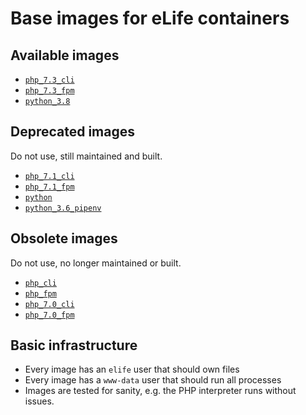 # Base images for eLife containers

## Available images

- [`php_7.3_cli`](https://hub.docker.com/r/elifesciences/php_7.3_cli/)
- [`php_7.3_fpm`](https://hub.docker.com/r/elifesciences/php_7.3_fpm/)
- [`python_3.8`](https://hub.docker.com/r/elifesciences/python_3.8/)

## Deprecated images

Do not use, still maintained and built.

- [`php_7.1_cli`](https://hub.docker.com/r/elifesciences/php_7.1_cli/)
- [`php_7.1_fpm`](https://hub.docker.com/r/elifesciences/php_7.1_fpm/)
- [`python`](https://hub.docker.com/r/elifesciences/python/)
- [`python_3.6_pipenv`](https://hub.docker.com/r/elifesciences/python_3.6_pipenv/)

## Obsolete images

Do not use, no longer maintained or built.

- [`php_cli`](https://hub.docker.com/r/elifesciences/php_cli/)
- [`php_fpm`](https://hub.docker.com/r/elifesciences/php_fpm/)
- [`php_7.0_cli`](https://hub.docker.com/r/elifesciences/php_7.0_cli/)
- [`php_7.0_fpm`](https://hub.docker.com/r/elifesciences/php_7.0_fpm/)

## Basic infrastructure

- Every image has an `elife` user that should own files
- Every image has a `www-data` user that should run all processes
- Images are tested for sanity, e.g. the PHP interpreter runs without issues.

